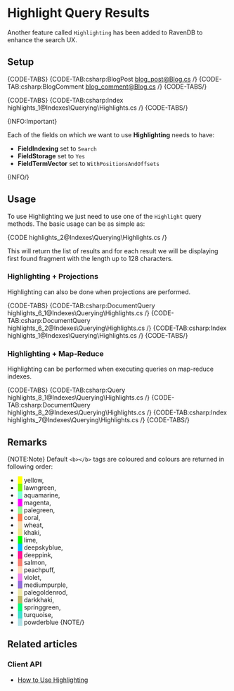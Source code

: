 # Highlight Query Results

Another feature called `Highlighting` has been added to RavenDB to enhance the search UX.

## Setup

{CODE-TABS}
{CODE-TAB:csharp:BlogPost blog_post@Blog.cs /}
{CODE-TAB:csharp:BlogComment blog_comment@Blog.cs /}
{CODE-TABS/}

{CODE-TABS}
{CODE-TAB:csharp:Index highlights_1@Indexes\Querying\Highlights.cs /}
{CODE-TABS/}

{INFO:Important}

Each of the fields on which we want to use **Highlighting** needs to have:

- **FieldIndexing** set to `Search`
- **FieldStorage** set to `Yes`
- **FieldTermVector** set to `WithPositionsAndOffsets`

{INFO/}

## Usage

To use Highlighting we just need to use one of the `Highlight` query methods. The basic usage can be as simple as:   

{CODE highlights_2@Indexes\Querying\Highlights.cs /}

This will return the list of results and for each result we will be displaying first found fragment with the length up to 128 characters.

### Highlighting + Projections

Highlighting can also be done when projections are performed.

{CODE-TABS}
{CODE-TAB:csharp:DocumentQuery highlights_6_1@Indexes\Querying\Highlights.cs /}
{CODE-TAB:csharp:DocumentQuery highlights_6_2@Indexes\Querying\Highlights.cs /}
{CODE-TAB:csharp:Index highlights_1@Indexes\Querying\Highlights.cs /}
{CODE-TABS/}

### Highlighting + Map-Reduce

Highlighting can be performed when executing queries on map-reduce indexes.

{CODE-TABS}
{CODE-TAB:csharp:Query highlights_8_1@Indexes\Querying\Highlights.cs /}
{CODE-TAB:csharp:DocumentQuery highlights_8_2@Indexes\Querying\Highlights.cs /}
{CODE-TAB:csharp:Index highlights_7@Indexes\Querying\Highlights.cs /}
{CODE-TABS/}

## Remarks

{NOTE:Note}
Default `<b></b>` tags are coloured and colours are returned in following order:

- <span style="border-left: 10px solid yellow">&nbsp;</span>yellow,
- <span style="border-left: 10px solid lawngreen">&nbsp;</span>lawngreen,
- <span style="border-left: 10px solid aquamarine">&nbsp;</span>aquamarine,
- <span style="border-left: 10px solid magenta">&nbsp;</span>magenta,
- <span style="border-left: 10px solid palegreen">&nbsp;</span>palegreen,
- <span style="border-left: 10px solid coral">&nbsp;</span>coral,
- <span style="border-left: 10px solid wheat">&nbsp;</span>wheat,
- <span style="border-left: 10px solid khaki">&nbsp;</span>khaki,
- <span style="border-left: 10px solid lime">&nbsp;</span>lime,
- <span style="border-left: 10px solid deepskyblue">&nbsp;</span>deepskyblue,
- <span style="border-left: 10px solid deeppink">&nbsp;</span>deeppink,
- <span style="border-left: 10px solid salmon">&nbsp;</span>salmon,
- <span style="border-left: 10px solid peachpuff">&nbsp;</span>peachpuff,
- <span style="border-left: 10px solid violet">&nbsp;</span>violet,
- <span style="border-left: 10px solid mediumpurple">&nbsp;</span>mediumpurple,
- <span style="border-left: 10px solid palegoldenrod">&nbsp;</span>palegoldenrod,
- <span style="border-left: 10px solid darkkhaki">&nbsp;</span>darkkhaki,
- <span style="border-left: 10px solid springgreen">&nbsp;</span>springgreen,
- <span style="border-left: 10px solid turquoise">&nbsp;</span>turquoise,
- <span style="border-left: 10px solid powderblue">&nbsp;</span>powderblue
{NOTE/}

## Related articles

### Client API

- [How to Use Highlighting](../../client-api/session/querying/how-to-use-highlighting)
